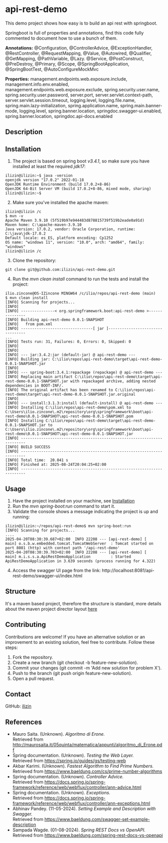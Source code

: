 # api-rest-demo

This demo project shows how easy is to build an api rest with springboot.

Springboot is full of properties and annotations, find this code fully commented to document how to use a bunch of them.

**Annotations:** @Configuration, @ControllerAdvice, @ExceptionHandler, @RestController, @RequestMapping, @Value, @Autowired, @Qualifier, 
@GetMapping, @PathVariable, @Lazy. @Service, @PostConstruct, @PreDestroy, @Primary, @Scope, @SpringBootApplication, 
@SpringBootTest, @AutoConfigureMockMvc

**Properties:** management.endpoints.web.exposure.include, management.info.env.enabled, management.endpoints.web.exposure.exclude, 
spring.security.user.name, spring.security.user.password, server.port, server.servlet.context-path, server.servlet.session.timeout,
logging.level, logging.file.name, spring.main.lazy-initialization, spring.application.name, spring.main.banner-mode, logging.level, 
spring.banner.location, springdoc.swagger-ui.enabled, spring.banner.location, springdoc.api-docs.enabled

## Description

## Installation

1. The project is based on spring boot <i>v3.4.1</i>, so make sure you have installed at least the required *jdk17*:
```
ilizin@ilizin:~$ java -version
openjdk version "17.0.2" 2022-01-18
OpenJDK Runtime Environment (build 17.0.2+8-86)
OpenJDK 64-Bit Server VM (build 17.0.2+8-86, mixed mode, sharing)
ilizin@ilizin:~$ 
```

2. Make sure you've installed the apache maven:
```
ilizin@ilizin /c
$ mvn -v
Apache Maven 3.9.10 (5f519b97e944483d878815739f519b2eade0a91d)
Maven home: C:\apache-maven-3.9.10
Java version: 17.0.2, vendor: Oracle Corporation, runtime: C:\java\jdk-17.0.2
Default locale: es_ES, platform encoding: Cp1252
OS name: "windows 11", version: "10.0", arch: "amd64", family: "windows"
ilizin@ilizin /c
```

3. Clone the repository:
```
git clone git@github.com:ilizin/api-rest-demo.git
```

4. Run the <i>mvn clean install</i> command to run the tests and install the project:
```
ilio.zincone@OS-IZincone MINGW64 /c/ilio/repos/api-rest-demo (main)
$ mvn clean install
[INFO] Scanning for projects...
[INFO]
[INFO] ---------------< org.springframework.boot:api-rest-demo >---------------
[INFO] Building api-rest-demo 0.0.1-SNAPSHOT
[INFO]   from pom.xml
[INFO] --------------------------------[ jar ]---------------------------------
...
[INFO] Tests run: 31, Failures: 0, Errors: 0, Skipped: 0
[INFO]
[INFO]
[INFO] --- jar:3.4.2:jar (default-jar) @ api-rest-demo ---
[INFO] Building jar: C:\ilio\repos\api-rest-demo\target\api-rest-demo-0.0.1-SNAPSHOT.jar
[INFO]
[INFO] --- spring-boot:3.4.1:repackage (repackage) @ api-rest-demo ---
[INFO] Replacing main artifact C:\ilio\repos\api-rest-demo\target\api-rest-demo-0.0.1-SNAPSHOT.jar with repackaged archive, adding nested dependencies in BOOT-INF/.
[INFO] The original artifact has been renamed to C:\ilio\repos\api-rest-demo\target\api-rest-demo-0.0.1-SNAPSHOT.jar.original
[INFO]
[INFO] --- install:3.1.3:install (default-install) @ api-rest-demo ---
[INFO] Installing C:\ilio\repos\api-rest-demo\pom.xml to C:\Users\ilio.zincone\.m2\repository\org\springframework\boot\api-rest-demo\0.0.1-SNAPSHOT\api-rest-demo-0.0.1-SNAPSHOT.pom
[INFO] Installing C:\ilio\repos\api-rest-demo\target\api-rest-demo-0.0.1-SNAPSHOT.jar to C:\Users\ilio.zincone\.m2\repository\org\springframework\boot\api-rest-demo\0.0.1-SNAPSHOT\api-rest-demo-0.0.1-SNAPSHOT.jar
[INFO] ------------------------------------------------------------------------
[INFO] BUILD SUCCESS
[INFO] ------------------------------------------------------------------------
[INFO] Total time:  20.041 s
[INFO] Finished at: 2025-08-24T20:04:25+02:00
[INFO] ------------------------------------------------------------------------
```

## Usage

1. Have the project installed on your machine, see [Installation](#installation)
2. Run the <i>mvn spring-boot:run</i> command to start it.
3. Validate the console shows a message indicating the project is up and running:
```
ilizin@ilizin:~/repos/api-rest-demo$ mvn spring-boot:run
[INFO] Scanning for projects...
....
2025-04-20T08:30:39.687+02:00  INFO 22208 --- [api-rest-demo] [           main] o.s.b.w.embedded.tomcat.TomcatWebServer  : Tomcat started on port 8081 (http) with context path '/api-rest-demo'
2025-04-20T08:30:39.703+02:00  INFO 22208 --- [api-rest-demo] [           main] m.i.s.s.a.ApiRestDemoApplication         : Started ApiRestDemoApplication in 3.639 seconds (process running for 4.322)
```
4. Access the swagger UI page from the link: http://localhost:8081/api-rest-demo/swagger-ui/index.html

## Structure

It's a maven based project, therefore the structure is standard, more details about the maven project director layout  [here](https://maven.apache.org/guides/introduction/introduction-to-the-standard-directory-layout.html)

## Contributing

Contributions are welcome! If you have an alternative solution or an improvement to an existing solution, feel free to contribute. Follow these steps:

1. Fork the repository.
2. Create a new branch (git checkout -b feature-new-solution).
3. Commit your changes (git commit -m 'Add new solution for problem X').
4. Push to the branch (git push origin feature-new-solution).
5. Open a pull request.

## Contact

GitHub: [ilizin](https://github.com/ilizin)

## References

* Mauro Saita. (Unknown). *Algoritmo di Erone.* <br/>
  Retrieved from http://maurosaita.it/05quinta/matematica/appunti/algoritmo_di_Erone.pdf
* Spring documentation. (Unknown). *Testing the Web Layer.* <br/>
  Retrieved from https://spring.io/guides/gs/testing-web
* Akbar Karimi. (Unknown). *Fastest Algorithm to Find Prime Numbers.* <br/>
  Retrieved from https://www.baeldung.com/cs/prime-number-algorithms
* Spring documentation. (Unknown). *Controller Advice.* <br/>
  Retrieved from https://docs.spring.io/spring-framework/reference/web/webflux/controller/ann-advice.html
* Spring documentation. (Unknown). *Exceptions.* <br/>
  Retrieved from https://docs.spring.io/spring-framework/reference/web/webflux/controller/ann-exceptions.html
* Abhinav Pandey. (11-05-2024). *Setting Example and Description with Swagger.* <br/>
  Retrieved from https://www.baeldung.com/swagger-set-example-description
* Sampada Wagde. (01-08-2024). *Spring REST Docs vs OpenAPI.* <br/>
  Retrieved from https://www.baeldung.com/spring-rest-docs-vs-openapi
  